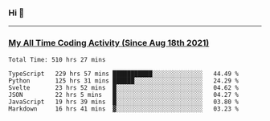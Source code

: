 ### Hi 🙂

---

### <a href="https://wakatime.com/@Eroxl">My All Time Coding Activity (Since Aug 18th 2021)</a>
<!--START_SECTION:waka-->

```text
Total Time: 510 hrs 27 mins

TypeScript   229 hrs 57 mins ███████████░░░░░░░░░░░░░░   44.49 %
Python       125 hrs 31 mins ██████░░░░░░░░░░░░░░░░░░░   24.29 %
Svelte       23 hrs 52 mins  █░░░░░░░░░░░░░░░░░░░░░░░░   04.62 %
JSON         22 hrs 5 mins   █░░░░░░░░░░░░░░░░░░░░░░░░   04.27 %
JavaScript   19 hrs 39 mins  █░░░░░░░░░░░░░░░░░░░░░░░░   03.80 %
Markdown     16 hrs 41 mins  ▓░░░░░░░░░░░░░░░░░░░░░░░░   03.23 %
```

<!--END_SECTION:waka-->
